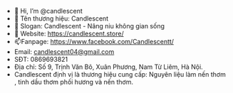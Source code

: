 - 👋 Hi, I’m @candlescent
- 👀 Tên thương hiệu: Candlescent
- 🌱 Slogan: Candlescent - Nâng niu không gian sống
- 💞️ Website: https://candlescent.store/
- 📫Fanpage: https://www.facebook.com/Candlescentt/
- Email: candlescent04@gmail.com
- SĐT: 0869693821
- Địa chỉ: Số 9, Trịnh Văn Bô, Xuân Phương, Nam Từ Liêm, Hà Nội.
- Candlescent định vị là thương hiệu cung cấp: Nguyên liệu làm nến thơm , tinh dầu thơm phối hương và nến thơm.
<!---
candlescent/candlescent is a ✨ special ✨ repository because its `README.md` (this file) appears on your GitHub profile.
You can click the Preview link to take a look at your changes.
--->
